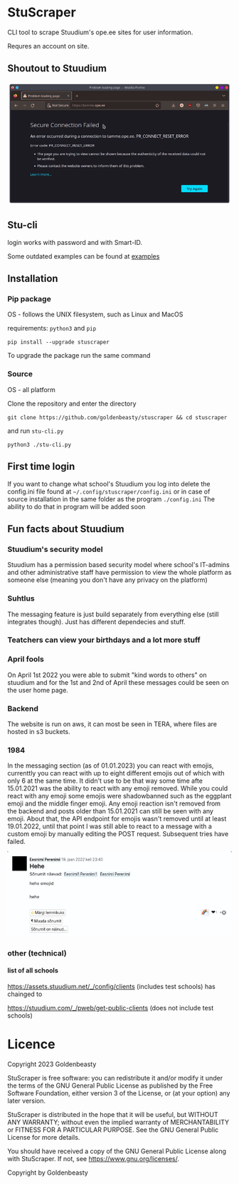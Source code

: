 # StuScraper

CLI tool to scrape Stuudium's ope.ee sites for user information.

Requres an account on site.

## Shoutout to Stuudium

![ip_blocked](./assets/funny.webp)

## Stu-cli

login works with password and with Smart-ID.

Some outdated examples can be found at [examples](./assets/examples.md)

## Installation

### Pip package

OS - follows the UNIX filesystem, such as Linux and MacOS

requirements: `python3` and `pip`

```
pip install --upgrade stuscraper
```

To upgrade the package run the same command

### Source

OS - all platform

Clone the repository and enter the directory

```
git clone https://github.com/goldenbeasty/stuscraper && cd stuscraper
```

and run `stu-cli.py`

```
python3 ./stu-cli.py
```

## First time login

If you want to change what school's Stuudium you log into delete the config.ini file found at `~/.config/stuscraper/config.ini` or in case of source installation in the same folder as the program `./config.ini`
The ability to do that in program will be added soon

## Fun facts about Stuudium

### Stuudium's security model

Stuudium has a permission based security model where school's IT-admins and other administrative staff have permission to view the whole platform as someone else (meaning you don't have any privacy on the platform)

### Suhtlus

The messaging feature is just build separately from everything else (still integrates though). Just has different dependecies and stuff.

### Teatchers can view your birthdays and a lot more stuff

### April fools

On April 1st 2022 you were able to submit "kind words to others" on stuudium and for the 1st and 2nd of April these messages could be seen on the user home page.

### Backend

The website is run on aws, it can most be seen in TERA, where files are hosted in s3 buckets.

### 1984

In the messaging section (as of 01.01.2023) you can react with emojis, currenttly you can react with up to eight different emojis out of which with only 6 at the same time.
It didn't use to be that way some time afte 15.01.2021 was the ability to react with any emoji removed. While you could react with any emoji some emojis were shadowbanned such as the eggplant emoji and the middle finger emoji.
Any emoji reaction isn't removed from the backend and posts older than 15.01.2021 can still be seen with any emoji. About that, the API endpoint for emojis wasn't removed until at least 19.01.2022, until that point I was still able to react to a message with a custom emoji by manually editing the POST request. Subsequent tries have failed.

![the last emoji](./assets/emoji.webp)

### other (technical)

#### list of all schools
https://assets.stuudium.net/_/config/clients
(includes test schools)
has chainged to

https://stuudium.com/_/pweb/get-public-clients 
(does not include test schools)

# Licence

Copyright 2023 Goldenbeasty

StuScraper is free software: you can redistribute it and/or modify it under the terms of the GNU General Public License as published by the Free Software Foundation, either version 3 of the License, or (at your option) any later version.

StuScraper is distributed in the hope that it will be useful, but WITHOUT ANY WARRANTY; without even the implied warranty of MERCHANTABILITY or FITNESS FOR A PARTICULAR PURPOSE. See the GNU General Public License for more details.

You should have received a copy of the GNU General Public License along with StuScraper. If not, see <https://www.gnu.org/licenses/>. 

Copyright by Goldenbeasty
